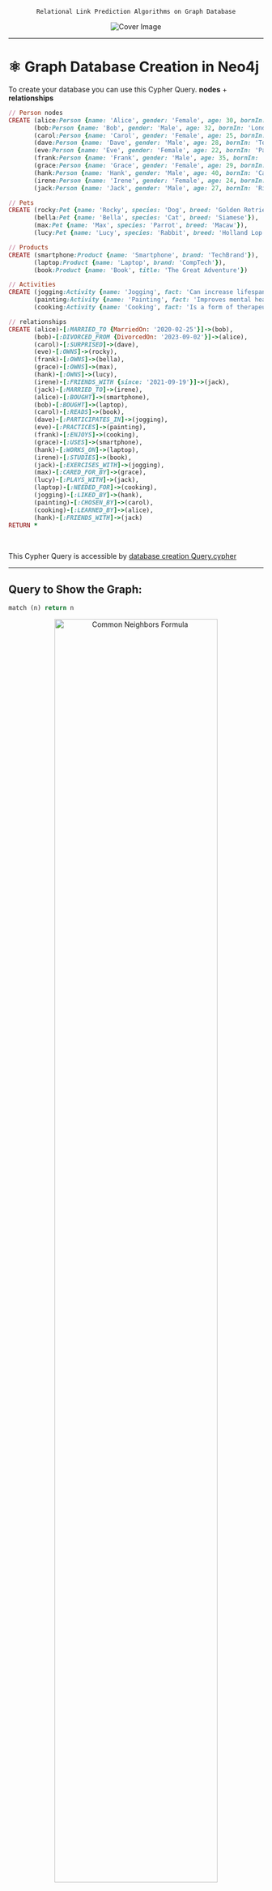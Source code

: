 <div align="center">
  <p>
  
     Relational Link Prediction Algorithms on Graph Database 

  </p>
  <img src="https://sattari.org/wp-content/uploads/2024/02/ScreenRecording2024-02-08at03.17.20-ezgif.com-video-to-gif-converter-1-copy-3.gif" alt="Cover Image" style="max-width:100%; max-height:300px; pointer-events: none;">
</div>

---------

# ⚛︎ Graph Database Creation in Neo4j 

To create your database you can use this Cypher Query. **nodes** + **relationships** 

```ruby
// Person nodes
CREATE (alice:Person {name: 'Alice', gender: 'Female', age: 30, bornIn: 'New York'}),
       (bob:Person {name: 'Bob', gender: 'Male', age: 32, bornIn: 'London'}),
       (carol:Person {name: 'Carol', gender: 'Female', age: 25, bornIn: 'Sydney'}),
       (dave:Person {name: 'Dave', gender: 'Male', age: 28, bornIn: 'Toronto'}),
       (eve:Person {name: 'Eve', gender: 'Female', age: 22, bornIn: 'Paris'}),
       (frank:Person {name: 'Frank', gender: 'Male', age: 35, bornIn: 'Berlin'}),
       (grace:Person {name: 'Grace', gender: 'Female', age: 29, bornIn: 'Tokyo'}),
       (hank:Person {name: 'Hank', gender: 'Male', age: 40, bornIn: 'Cape Town'}),
       (irene:Person {name: 'Irene', gender: 'Female', age: 24, bornIn: 'Moscow'}),
       (jack:Person {name: 'Jack', gender: 'Male', age: 27, bornIn: 'Rio de Janeiro'})

// Pets
CREATE (rocky:Pet {name: 'Rocky', species: 'Dog', breed: 'Golden Retriever'}),
       (bella:Pet {name: 'Bella', species: 'Cat', breed: 'Siamese'}),
       (max:Pet {name: 'Max', species: 'Parrot', breed: 'Macaw'}),
       (lucy:Pet {name: 'Lucy', species: 'Rabbit', breed: 'Holland Lop'})

// Products
CREATE (smartphone:Product {name: 'Smartphone', brand: 'TechBrand'}),
       (laptop:Product {name: 'Laptop', brand: 'CompTech'}),
       (book:Product {name: 'Book', title: 'The Great Adventure'})

// Activities
CREATE (jogging:Activity {name: 'Jogging', fact: 'Can increase lifespan by 3 years'}),
       (painting:Activity {name: 'Painting', fact: 'Improves mental health and creativity'}),
       (cooking:Activity {name: 'Cooking', fact: 'Is a form of therapeutic art'})

// relationships
CREATE (alice)-[:MARRIED_TO {MarriedOn: '2020-02-25'}]->(bob),
       (bob)-[:DIVORCED_FROM {DivorcedOn: '2023-09-02'}]->(alice),
       (carol)-[:SURPRISED]->(dave),
       (eve)-[:OWNS]->(rocky),
       (frank)-[:OWNS]->(bella),
       (grace)-[:OWNS]->(max),
       (hank)-[:OWNS]->(lucy),
       (irene)-[:FRIENDS_WITH {since: '2021-09-19'}]->(jack),
       (jack)-[:MARRIED_TO]->(irene),
       (alice)-[:BOUGHT]->(smartphone),
       (bob)-[:BOUGHT]->(laptop),
       (carol)-[:READS]->(book),
       (dave)-[:PARTICIPATES_IN]->(jogging),
       (eve)-[:PRACTICES]->(painting),
       (frank)-[:ENJOYS]->(cooking),
       (grace)-[:USES]->(smartphone),
       (hank)-[:WORKS_ON]->(laptop),
       (irene)-[:STUDIES]->(book),
       (jack)-[:EXERCISES_WITH]->(jogging),
       (max)-[:CARED_FOR_BY]->(grace),
       (lucy)-[:PLAYS_WITH]->(jack),
       (laptop)-[:NEEDED_FOR]->(cooking),
       (jogging)-[:LIKED_BY]->(hank),
       (painting)-[:CHOSEN_BY]->(carol),
       (cooking)-[:LEARNED_BY]->(alice),
       (hank)-[:FRIENDS_WITH]->(jack)
RETURN *
```
<br>

This Cypher Query is accessible by [database creation Query.cypher](/Database%20Creation%20Query.cypher) 

<be>


------


## Query to Show the Graph:

```ruby
match (n) return n
```

<div align="center">
    <img src="/Images/MyGraph.png" alt="Common Neighbors Formula" width="80%" />
</div>

--------


# ⛓🖇 Link Prediction Algorithms  

## Adamic-Adar Algorithm

The Adamic-Adar algorithm was introduced in 2003 by Lada Adamic and Eytan Adar. It's designed to predict links in a social network by measuring the closeness between pairs of nodes. The algorithm calculates the similarity between nodes based on the commonality of their connections, using the following formula:

<div align="center">
    <img src="Images/Adamic Adar.png" alt="Adamic-Adar Formula" width="300" />
</div>

The formula essentially sums the inverse logarithm of the degree of common neighbors between two nodes. Here, `N(u)` represents the set of nodes adjacent to node `u`. A computed value of 0 indicates that two nodes are not close, suggesting no common neighbors, while higher values signify a closer relationship, indicating multiple shared connections.

### Key Points:

- **Purpose:** Predicts the likelihood of a future link between two nodes in a social network.
- **Interpretation:** A higher Adamic-Adar score implies a stronger relationship or connection likelihood between the nodes based on their shared neighbors.
- **Usage:** The library provides a function to calculate the closeness between two nodes.

***

## Common Neighbors Algorithm

The Common Neighbors algorithm is based on the premise that two nodes (individuals) that share a mutual friend or connection are more likely to be introduced than those without any mutual connections. This concept is fundamental in social network analysis for predicting potential links.

<div align="center">
    <img src="Images/Common Neighbors.png" alt="Common Neighbors Formula" width="300" />
</div>

The formula counts the number of shared neighbors between two nodes, where `N(x)` and `N(y)` represent the sets of nodes adjacent to nodes `x` and `y`, respectively. A computed value of 0 signifies no common neighbors, whereas higher values indicate a stronger connection due to multiple shared neighbors.

### Key Points:

- **Purpose:** Identifies potential connections between two nodes based on mutual acquaintances.
- **Interpretation:** Higher values suggest a higher likelihood of forming a connection.
- **Usage:** Function available in the library to calculate mutual connections.

***

## Preferential Attachment Algorithm

Preferential Attachment reflects the principle that the more connections a node has, the more likely it is to acquire new connections. This concept was popularized by Albert-László Barabási and Réka Albert and is crucial for understanding the growth of scale-free networks.

<div align="center">
    <img src="Images/Preferential Attachment.png" alt="Preferential Attachment Formula" width="300" />
</div>

The formula calculates the product of the degrees (number of connections) of two nodes, indicating that nodes with higher degrees are more likely to connect. `|N(u)|` and `|N(v)|` denote the degrees of nodes `u` and `v`, respectively.

### Key Points:

- **Purpose:** Predicts the formation of new links between nodes based on existing connections.
- **Interpretation:** Higher values indicate a greater potential for link formation.
- **Usage:** Function available in the library for assessing potential link formation.

***

## Resource Allocation Algorithm

Introduced in 2009 by Tao Zhou, Linyuan Lü, and Yi-Cheng Zhang, the Resource Allocation algorithm is a link prediction measure that simulates how resources would be distributed through shared neighbors between two nodes.

<div align="center">
    <img src="Images/Resource Allocation.png" alt="Resource Allocation Formula" width="300" />
</div>

This algorithm sums the inverse of the degree of common neighbors, similar to the Adamic-Adar algorithm but applied in a different context. `N(u)` represents the set of nodes adjacent to node `u`.

### Key Points:

- **Purpose:** Assesses the closeness of nodes based on how resources would be allocated through their common connections.
- **Interpretation:** Higher values suggest a closer relationship due to efficient resource sharing.
- **Usage:** Function available in the library for calculating resource allocation efficiency.

***

## Same Community Algorithm

The Same Community algorithm determines whether two nodes belong to the same community, which is crucial for understanding the structure of networks and predicting future connections based on community membership.


  #### Key Points:

- **Purpose:** Evaluates potential connections based on the breadth of an individual's network.
- **Interpretation:** Higher values indicate a greater likelihood of forming new connections.
- **Usage:** Library function for assessing the extent of node connections.

  #### Related Techniques and Metrics:

- **Production-quality:** Ensures that the algorithm is suitable for use in real-world applications.
- **Conductance metric:** Measures the quality of a graph partitioning into communities.
- **K-Core Decomposition:** Identifies the core structure of the network by peeling off layers of the graph.
- **K-1 Coloring:** A graph coloring method that helps in distinguishing communities.
- **K-Means Clustering:** A partitioning method that can be used to group nodes into communities based on their features.
- **Label Propagation:** Utilizes node labels to propagate and determine communities rapidly.
- **Leiden:** An algorithm that refines the partitioning of a network into communities for higher quality results.
- **Local Clustering Coefficient:** Measures the degree to which nodes in a graph tend to cluster together.
- **Louvain:** A popular method for detecting communities based on modularity optimization.
- **Modularity metric:** Quantifies the strength of division of a network into communities.
- **Modularity Optimization:** Aims to maximize the modularity metric for better community detection.
- **Strongly Connected Components:** Identifies groups of nodes where every node is reachable from every other node in the group.
- **Triangle Count:** Can indicate tightly-knit groups of nodes, suggesting potential communities.
- **Weakly Connected Components:** Finds groups of nodes connected by paths regardless of direction.
- **Alpha:** A parameter in some algorithms that influences the detection of communities.
- **Approximate Maximum k-cut:** A method for dividing the graph into k groups to maximize the weight of the edges within each group.
- **Speaker-Listener Label Propagation (SLPA):** An algorithm that considers the dynamics of speaking and listening behaviors of nodes for community detection.


</div>

This method provides a binary outcome: `0` indicates nodes are in different communities, while `1` signifies that both nodes are within the same community.

### Key Points:

- **Purpose:** Identifies whether two nodes are part of the same social or functional group.
- **Interpretation:** A value of 1 indicates a strong likelihood of connection due to shared community membership.
- **Usage:** Function in the library for detecting community-based connections.

***

## Total Neighbors Algorithm

Total Neighbors measures the closeness of nodes based on the total number of unique neighbors they have, underlining the idea that nodes with more connections are more likely to form new links.

<div align="center">
    <img src="Images/Total Neighbors.png" alt="Total Neighbors Formula" width="300" />
</div>

This formula calculates the combined unique set of neighbors for two nodes, where `N(x)` and `N(y)` represent the sets of nodes adjacent to nodes `x` and `y`, respectively.

### Key Points:

- **Purpose:** Evaluates potential connections based on the breadth of an individual's network.
- **Interpretation:** Higher values indicate a greater likelihood of forming new connections.
- **Usage:** Library function for assessing the extent of node connections.

-------

## Let's Run the Algorithms Query

```ruby
MATCH (p1:Person {name: 'Hank'}), (p2:Person {name: 'Jack'})
WITH p1, p2
RETURN 
    gds.alpha.linkprediction.adamicAdar(p1, p2) AS AdamicAdar,
    gds.alpha.linkprediction.commonNeighbors(p1, p2) AS CommonNeighbors,
    gds.alpha.linkprediction.preferentialAttachment(p1, p2) AS PreferentialAttachment,
    gds.alpha.linkprediction.resourceAllocation(p1, p2) AS ResourceAllocation,
    gds.alpha.linkprediction.sameCommunity(p1, p2) AS SameCommunity,
    gds.alpha.linkprediction.totalNeighbors(p1, p2) AS TotalNeighbors
```


<div align="center">
    <img src="/Images/AlgorithmsResults.png" alt="Common Neighbors Formula" width="80%" />
</div>

-------

#### Results in CSV is downloadable at [link prediction Algorithms RESULT csv](/link%20prediction%20Algorithms%20RESULT.csv)


| AdamicAdar        | CommonNeighbors           | PreferentialAttachment  | ResourceAllocation        | SameCommunity           | TotalNeighbors  |
| ------------- |:-------------:| -----:| ------------- |:-------------:| -----:|
| 2.352934267515801      | 2.0 | 20.0 | 0.8333333333333333      | 0.0 | 6.0 |



------
------


<div align="center" style="display: flex; justify-content: center;">
  <a href="https://www.linkedin.com/in/pouya-sattari/" target="_blank">
    <img src="https://upload.wikimedia.org/wikipedia/commons/thumb/8/81/LinkedIn_icon.svg/144px-LinkedIn_icon.svg.png?20210220164014" height="20" alt="linkedin logo">
  </a>
  ·
  <a href="https://www.sattari.org" target="_blank">
    <img src="https://img.shields.io/badge/SATTARI.org-blue?logo=internetexplorer" alt="SATTARI.org">
  </a>
</div>

